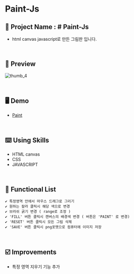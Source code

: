 # Paint-Js

## 📅 Project Name : # Paint-Js
* html canvas javascript로 만든 그림판 입니다.

<br/>


## 📱 Preview

![thumb_4](https://user-images.githubusercontent.com/39701029/150109914-5842ca4e-9c95-4049-b747-aea9d7951a41.jpg "width:20%")

<br/>

## 🖥 Demo
- [Paint](https://hlpark0209.github.io/Paint-Js/ "target=blank")

<br/>

## ⌨️ Using Skills

* HTML canvas
* CSS    
* JAVASCRIPT
<br/>

## 📑 Functional List
```
✔️ 특정영역 안에서 마우스 드래그로 그리기
✔️ 원하는 칼라 클릭시 해당 색으로 변경
✔️ 브러쉬 굵기 변경 ( range로 조정 )
✔️ 'FILL' 버튼 클릭시 캔버스의 배경색 변경 ( 버튼은 'PAINT' 로 변경)
✔️ 'RESET' 버튼 클릭시 모든 그림 삭제
✔️ 'SAVE' 버튼 클릭시 png포맷으로 컴퓨터에 이미지 저장
```
<br/>

## ☑️ Improvements

* 특정 영역 지우기 기능 추가

<br/>
